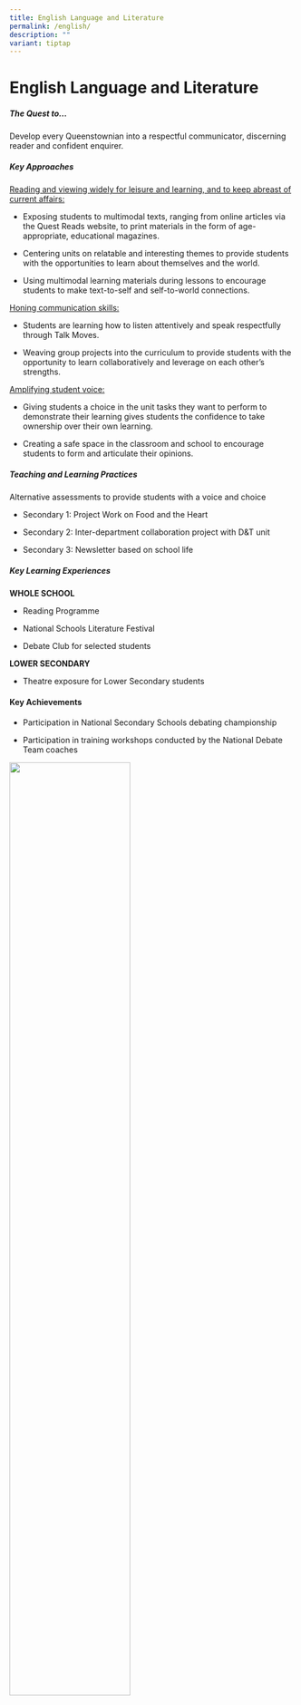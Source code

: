 ```yaml
---
title: English Language and Literature
permalink: /english/
description: ""
variant: tiptap
---
```

<h1>English Language and Literature</h1>
<h5><strong>The Quest to...</strong></h5>
<p>Develop every Queenstownian into a respectful communicator, discerning
reader and confident enquirer.</p>
<h5><strong>Key Approaches</strong></h5>
<p><u>Reading and viewing widely for leisure and learning, and to keep abreast of current affairs:</u>
</p>
<ul data-tight="true" class="tight">
<li>
<p>Exposing students to multimodal texts, ranging from online articles via
the Quest Reads website, to print materials in the form of age-appropriate,
educational magazines.</p>
</li>
<li>
<p>Centering units on relatable and interesting themes to provide students
with the opportunities to learn about themselves and the world.</p>
</li>
<li>
<p>Using multimodal learning materials during lessons to encourage students
to make text-to-self and self-to-world connections.</p>
</li>
</ul>
<p><u>Honing communication skills:</u>
</p>
<ul data-tight="true" class="tight">
<li>
<p>Students are learning how to listen attentively and speak respectfully
through Talk Moves.</p>
</li>
<li>
<p>Weaving group projects into the curriculum to provide students with the
opportunity to learn collaboratively and leverage on each other’s strengths.</p>
</li>
</ul>
<p><u>Amplifying student voice:</u>
</p>
<ul data-tight="true" class="tight">
<li>
<p>Giving students a choice in the unit tasks they want to perform to demonstrate
their learning gives students the confidence to take ownership over their
own learning.</p>
</li>
<li>
<p>Creating a safe space in the classroom and school to encourage students
to form and articulate their opinions.</p>
</li>
</ul>
<h5><strong>Teaching and Learning Practices</strong></h5>
<p>Alternative assessments to provide students with a voice and choice</p>
<ul data-tight="true" class="tight">
<li>
<p>Secondary 1: Project Work on Food and the Heart</p>
</li>
<li>
<p>Secondary 2: Inter-department collaboration project with D&amp;T unit</p>
</li>
<li>
<p>Secondary 3: Newsletter based on school life</p>
</li>
</ul>
<h5><strong>Key Learning Experiences</strong></h5>
<p><strong>WHOLE SCHOOL</strong>
</p>
<ul data-tight="true" class="tight">
<li>
<p>Reading Programme</p>
</li>
<li>
<p>National Schools Literature Festival</p>
</li>
<li>
<p>Debate Club for selected students</p>
</li>
</ul>
<p><strong>LOWER SECONDARY</strong>
<br>
</p>
<ul data-tight="true" class="tight">
<li>
<p>Theatre exposure for Lower Secondary students</p>
</li>
</ul>
<h4><strong>Key Achievements</strong></h4>
<ul data-tight="true" class="tight">
<li>
<p>Participation in National Secondary Schools debating championship</p>
</li>
<li>
<p>Participation in training workshops conducted by the National Debate Team
coaches</p>
</li>
</ul>
<div class="isomer-image-wrapper">
<img style="width:65%" height="auto" width="100%" src="/images/Departments/English.png">
</div>
<p></p>